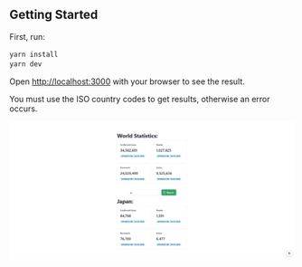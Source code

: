 ## Getting Started

First, run:

```bash
yarn install
yarn dev
```

Open [http://localhost:3000](http://localhost:3000) with your browser to see the result.

You must use the ISO country codes to get results, otherwise an error occurs.

![App Example](/static/covid-stats-tracker-screenshot.png)
